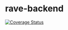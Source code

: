 # rave-backend
[![Coverage Status](https://coveralls.io/repos/github/theresasogunle/rave-backend/badge.svg?branch=master)](https://coveralls.io/github/theresasogunle/rave-backend?branch=master)
